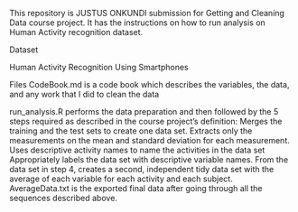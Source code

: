 This repository is JUSTUS ONKUNDI submission for Getting and Cleaning Data course project. It has the instructions on how to run analysis on Human Activity recognition dataset.

Dataset

Human Activity Recognition Using Smartphones

Files
CodeBook.md is a code book which describes the variables, the data, and any work that I did to clean the data

run_analysis.R performs the data preparation and then followed by the 5 steps required as described in the course project’s definition:
Merges the training and the test sets to create one data set.
Extracts only the measurements on the mean and standard deviation for each measurement.
Uses descriptive activity names to name the activities in the data set
Appropriately labels the data set with descriptive variable names.
From the data set in step 4, creates a second, independent tidy data set with the average of each variable for each activity and each subject.
AverageData.txt is the exported final data after going through all the sequences described above.
